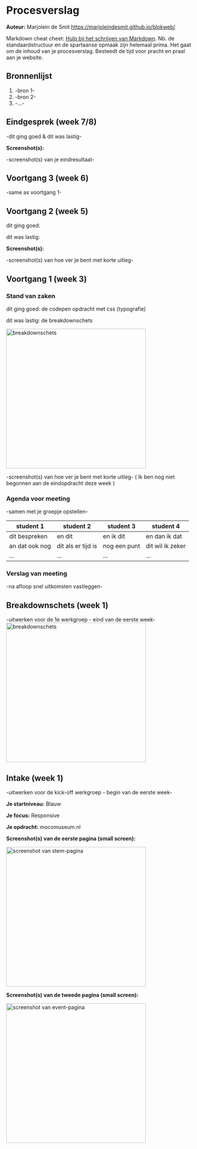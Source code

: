 # Procesverslag
**Auteur:** Marjolein de Smit
https://marjoleindesmit.github.io/blokweb/

Markdown cheat cheet: [Hulp bij het schrijven van Markdown](https://github.com/adam-p/markdown-here/wiki/Markdown-Cheatsheet). Nb. de standaardstructuur en de spartaanse opmaak zijn helemaal prima. Het gaat om de inhoud van je procesverslag. Besteedt de tijd voor pracht en praal aan je website.



## Bronnenlijst
1. -bron 1-
2. -bron 2-
3. -...-



## Eindgesprek (week 7/8)

-dit ging goed & dit was lastig-

**Screenshot(s):**

-screenshot(s) van je eindresultaat-



## Voortgang 3 (week 6)

-same as voortgang 1-



## Voortgang 2 (week 5)

dit ging goed: 

dit was lastig: 

**Screenshot(s):**

-screenshot(s) van hoe ver je bent met korte uitleg-



## Voortgang 1 (week 3)

### Stand van zaken

dit ging goed: de codepen opdracht met css (typografie)

dit was lastig: de breakdownschets

<img src="images/cssweek1.png" width="375px" alt="breakdownschets">

-screenshot(s) van hoe ver je bent met korte uitleg-
( Ik ben nog niet begonnen aan de eindopdracht deze week )

### Agenda voor meeting

-samen met je groepje opstellen-

| student 1      | student 2          | student 3    | student 4        |
| ---            | ---                | ---          | ---              |
| dit bespreken  | en dit             | en ik dit    | en dan ik dat    |
| an dat ook nog | dit als er tijd is | nog een punt | dit wil ik zeker |
| ...            | ...                | ...          | ...              |

### Verslag van meeting

-na afloop snel uitkomsten vastleggen-



## Breakdownschets (week 1)

-uitwerken voor de 1e werkgroep - eind van de eerste week-
<img src="images/breakdownschetsmoco1.png" width="375px" alt="breakdownschets">


## Intake (week 1)
-uitwerken voor de kick-off werkgroep - begin van de eerste week-

**Je startniveau:** Blauw

**Je focus:** Responsive

**Je opdracht:** mocomuseum.nl

**Screenshot(s) van de eerste pagina (small screen):**

<img src="images/expositiespagina.png" width="375px" alt="screenshot van stem-pagina">

**Screenshot(s) van de tweede pagina (small screen):**

<img src="images/detailpagina.png" width="375px" alt="screenshot van event-pagina">
